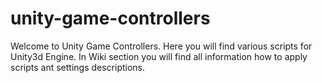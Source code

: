 unity-game-controllers
======================

Welcome to Unity Game Controllers. Here you will find various scripts for Unity3d Engine. In Wiki section you will find all information how to apply scripts ant settings descriptions.